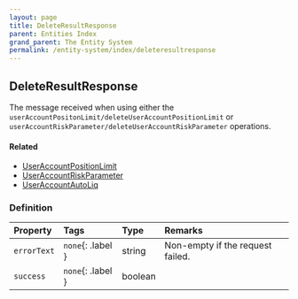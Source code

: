 ```yaml
---
layout: page
title: DeleteResultResponse
parent: Entities Index
grand_parent: The Entity System
permalink: /entity-system/index/deleteresultresponse
---
```


## DeleteResultResponse
The message received when using either the `userAccountPositonLimit/deleteUserAccountPositionLimit` or `userAccountRiskParameter/deleteUserAccountRiskParameter` operations.

#### Related
- [UserAccountPositionLimit]({{site.baseurl}}/entity-system/index/UserAccountPositionLimit)
- [UserAccountRiskParameter]({{site.baseurl}}/entity-system/index/UserAccountRiskParameter)
- [UserAccountAutoLiq]({{site.baseurl}}/entity-system/index/UserAccountAutoLiq)

### Definition

| Property | Tags | Type | Remarks
|:---------|:-----|:-----|:-------
| `errorText` | `none`{: .label } | string | Non-empty if the request failed.
| `success` | `none`{: .label } | boolean | 